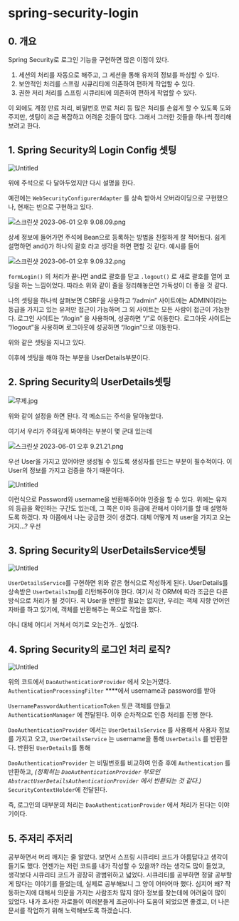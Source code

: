 # spring-security-login

## 0. 개요

Spring Security로 로그인 기능을 구현하면 많은 이점이 있다.

1. 세션의 처리를 자동으로 해주고, 그 세션을 통해 유저의 정보를 파싱할 수 있다.
2. 보안적인 처리를  스프링 시큐리티에 의존하여 편하게 작업할 수 있다.
3. 권한 저리 처리를 스프링 시큐리티에 의존하여 편하게 작업할 수 있다. 

이 외에도 계정 만료 처리, 비밀번호 만료 처리 등 많은 처리를 손쉽게 할 수 있도록 도와주지만, 셋팅이 조금 복잡하고 어려운 것들이 많다.
그래서 그러한 것들을 하나씩 정리해보려고 한다.

## 1. Spring Security의 Login Config 셋팅

![Untitled](https://s3-us-west-2.amazonaws.com/secure.notion-static.com/9285c4ea-4bda-43ea-8d93-79e2cd98d16a/Untitled.png)

위에 주석으로 다 달아두었지만 다시 설명을 한다.

예전에는 `WebSecurityConfigurerAdapter` 를 상속 받아서 오버라이딩으로 구현했으나, 현재는 빈으로 구현하고 있다.

![스크린샷 2023-06-01 오후 9.08.09.png](https://s3-us-west-2.amazonaws.com/secure.notion-static.com/08c1a52a-763a-4e36-b3ec-c64e34d95128/%E1%84%89%E1%85%B3%E1%84%8F%E1%85%B3%E1%84%85%E1%85%B5%E1%86%AB%E1%84%89%E1%85%A3%E1%86%BA_2023-06-01_%E1%84%8B%E1%85%A9%E1%84%92%E1%85%AE_9.08.09.png)

상세 정보에 들어가면 주석에 Bean으로 등록하는 방법을 친절하게 잘 적어뒀다.
쉽게 설명하면 and()가 하나의 괄호 라고 생각을 하면 편할 것 같다.
예시를 들어 

![스크린샷 2023-06-01 오후 9.09.32.png](https://s3-us-west-2.amazonaws.com/secure.notion-static.com/59bfd98e-1829-4cd3-a53a-22f3dae4be02/%E1%84%89%E1%85%B3%E1%84%8F%E1%85%B3%E1%84%85%E1%85%B5%E1%86%AB%E1%84%89%E1%85%A3%E1%86%BA_2023-06-01_%E1%84%8B%E1%85%A9%E1%84%92%E1%85%AE_9.09.32.png)

`formLogin()` 의 처리가 끝나면 and로 괄호를 닫고 `.logout()` 로 새로 괄호를 열어 코딩을 하는 느낌이었다. 따라소 위와 같이 줄을 정리해놓은면 가독성이 더 좋을 것 같다.

나의 셋팅을 하나씩 살펴보면
CSRF을 사용하고
”/admin” 사이트에는 ADMIN이라는 등급을 가지고 있는 유저만 접근이 가능하며
그 외 사이트는 모든 사람이 접근이 가능한다.
로그인 사이트는 “/login” 을 사용하며, 성공하면 “/”로 이동한다.
로그아웃 사이트는 “/logout”을 사용하며 로그아웃에 성공하면 “/login”으로 이동한다.

위와 같은 셋팅을 지니고 있다.

이후에 셋팅을 해야 하는 부분을 UserDetails부분이다.

## 2. Spring Security의 UserDetails셋팅

![무제.jpg](https://s3-us-west-2.amazonaws.com/secure.notion-static.com/41e2087a-c07f-4201-aa7e-9cb56a4ee515/%E1%84%86%E1%85%AE%E1%84%8C%E1%85%A6.jpg)

위와 같이 설정을 하면 된다.
각 메소드는 주석을 달아놓았다.

여기서 우리가 주의깊게 봐야하는 부분이 몇 군대 있는데

![스크린샷 2023-06-01 오후 9.21.21.png](https://s3-us-west-2.amazonaws.com/secure.notion-static.com/d25e77a4-3e0c-41cf-8c1f-f3c72dcf07c4/%E1%84%89%E1%85%B3%E1%84%8F%E1%85%B3%E1%84%85%E1%85%B5%E1%86%AB%E1%84%89%E1%85%A3%E1%86%BA_2023-06-01_%E1%84%8B%E1%85%A9%E1%84%92%E1%85%AE_9.21.21.png)

우선 User을 가지고 있어야만 생성될 수 있도록 생성자를 만드는 부분이 필수적이다.
이 User의 정보를 가지고 검증을 하기 때문이다.

![Untitled](https://s3-us-west-2.amazonaws.com/secure.notion-static.com/fcac5857-b9ef-480a-9f6f-8436cf670b40/Untitled.png)

이런식으로 Password와 username을 반환해주어야 인증을 할 수 있다.
위에는 유저의 등급을 확인하는 구간도 있는데, 그 쪽은 이따 등급에 관해서 이야기를 할 때 설명하도록 하겠다.
자 이쯤에서 나는 궁금한 것이 생겼다.
대체 어떻게 저 user을 가지고 오는거지…?
우선 

## 3. Spring Security의 UserDetailsService셋팅

![Untitled](https://s3-us-west-2.amazonaws.com/secure.notion-static.com/88e502f5-566e-4b47-97a4-8a964fac67a6/Untitled.png)

`UserDetailsService`를 구현하면 위와 같은 형식으로 작성하게 된다.
UserDetails를 상속받은 `UserDetailsImp`를 리턴해주어야 한다.
여기서 각 ORM에 따라 조금은 다른 방식으로 처리가 될 것이다.
꼭 User을 반환할 필요는 없지만, 우리는 객체 지향 언어인 자바를 하고 있기에, 객체를 반환해주는 쪽으로 작업을 했다.

아니 대체 어디서 거쳐서 여기로 오는건가.. 싶었다.

## 4. Spring Security의 로그인 처리 로직?

![Untitled](https://s3-us-west-2.amazonaws.com/secure.notion-static.com/3402bfa1-fde8-421d-beb4-38f5d97b6ba2/Untitled.png)

위의 코드에서 `DaoAuthenticationProvider` 에서 오는거였다.
`AuthenticationProcessingFilter` ****에서 username과 password를 받아 

`UsernamePasswordAuthenticationToken` 토큰 객체를 만들고
`AuthenticationManager` 에 전달된다. 이후 순차적으로 인증 처리를 진행 한다.

`DaoAuthenticationProvider` 에서는 `UserDetailsService` 를 사용해서 사용자 정보를 가지고 오고, `UserDetailsService` 는 username을 통해 `UserDetails` 를 반환한다. 반환된 `UserDetails`를 통해 

`DaoAuthenticationProvider` 는 비밀번호를 비교하여 인증 후에 `Authentication` 를 반환하고, 
*(정확히는 `DaoAuthenticationProvider` 부모인 `AbstractUserDetailsAuthenticationProvider` 에서 반환되는 것 같다.)*
`SecurityContextHolder`에 전달된다. 

즉, 로그인의 대부분의 처리는 `DaoAuthenticationProvider` 에서 처리가 된다는 이야기이다. 

## 5. 주저리 주저리

공부하면서 머리 깨지는 줄 알았다. 보면서 스프링 시큐리티 코드가 아름답다고 생각이 들기도 했다. 언젠가는 저런 코드를 내가 작성할 수 있을까? 라는 생각도 많이 들었고, 생각보다 시큐리티 코드가 굉장히 광범위하고 넓었다.
시큐리티를 공부하면 정말 공부할 게 많다는 이야기를 들었는데, 실제로 공부해보니 그 양이 어마어마 했다.
심지어 왜? 작동하는지에 대해서 의문을 가지는 사람조차 많지 않아 정보를 찾는데에 어려움이 많이 있었다.
내가 조사한 자로들이 여러분들게 조금이나마 도움이 되었으면 좋겠고, 더 나은 문서를 작업하기 위해 노력해보도록 하겠습니다.
